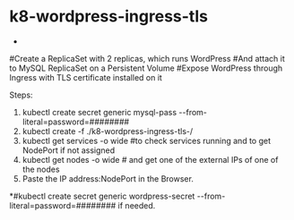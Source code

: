 # k8-wordpress-ingress-tls
-
#Create a ReplicaSet with 2 replicas, which runs WordPress
#And attach it to MySQL ReplicaSet on a Persistent Volume
#Expose WordPress through Ingress with TLS certificate installed on it

Steps:
1) kubectl create secret generic mysql-pass --from-literal=password=######## 
2) kubectl create -f ./k8-wordpress-ingress-tls-/
3) kubectl get services -o wide #to check services running and to get NodePort if not assigned
4) kubectl get nodes -o wide # and get one of the external IPs of one of the nodes
5) Paste the IP address:NodePort in the Browser.

*#kubectl create secret generic wordpress-secret  --from-literal=password=######## if needed.
